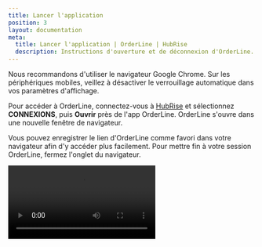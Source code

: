 ```yaml
---
title: Lancer l'application
position: 3
layout: documentation
meta:
  title: Lancer l'application | OrderLine | HubRise
  description: Instructions d'ouverture et de déconnexion d'OrderLine.
---
```


Nous recommandons d'utiliser le navigateur Google Chrome. Sur les périphériques mobiles, veillez à désactiver le verrouillage automatique dans vos paramètres d'affichage.

Pour accéder à OrderLine, connectez-vous à [HubRise](https://manager.hubrise.com) et sélectionnez **CONNEXIONS**, puis **Ouvrir** près de l'app OrderLine. OrderLine s'ouvre dans une nouvelle fenêtre de navigateur.

Vous pouvez enregistrer le lien d'OrderLine comme favori dans votre navigateur afin d'y accéder plus facilement. Pour mettre fin à votre session OrderLine, fermez l'onglet du navigateur.

<video controls title="OrderLine Log in to OrderLine">
  <source src="../images/005-en-login-orderline.webm" type="video/webm"/>
</video>
